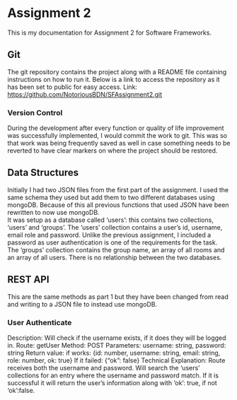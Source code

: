 # Assignment 2

This is my documentation for Assignment 2 for Software Frameworks.

## Git

The git repository contains the project along with a README file containing instructions on how to run it. Below is a link to access the repository as it has been set to public for easy access.
Link: https://github.com/NotoriousBDN/SFAssignment2.git

### Version Control

During the development after every function or quality of life improvement was successfully implemented, I would commit the work to git. This was so that work was being frequently saved as well in case something needs to be reverted to have clear markers on where the project should be restored.

## Data Structures

Initially I had two JSON files from the first part of the assignment. I used the same schema they used but add them to two different databases using mongoDB. Because of this all previous functions that used JSON have been rewritten to now use mongoDB. 
<br>
It was setup as a database called ‘users’: this contains two collections, ‘users’ and ‘groups’.
The ‘users’ collection contains a user’s id, username, email role and password. Unlike the previous assignment, I included a password as user authentication is one of the requirements for the task.
The ‘groups’ collection contains the group name, an array of all rooms and an array of all users.
There is no relationship between the two databases.

## REST API

This are the same methods as part 1 but they have been changed from read and writing to a JSON file to instead use mongoDB.


### User Authenticate

Description: Will check if the username exists, if it does they will be logged in.
Route: getUser
Method: POST
Parameters: username: string, password: string
Return value: if works: {id: number, username: string, email: string, role: number, ok: true}
If it failed: {“ok”: false}
Technical Explanation: Route receives both the username and password. Will search the ‘users’ collections for an entry where the username and password match. If it is successful it will return the user’s information along with ‘ok’: true, if not ‘ok’:false.
